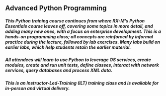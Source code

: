 ## Advanced Python Programming

##### This Python training course continues from where RX-M's Python Essentials course leaves off, covering some topics in more detail, and adding many new ones, with a focus on enterprise development. This is a hands-on programming class; all concepts are reinforced by informal practice during the lecture, followed by lab exercises. Many labs build on earlier labs, which help students retain the earlier material. 

##### All attendees will learn to use Python to leverage OS services, create modules, create and run unit tests, define classes, interact with network services, query databases and process XML data.

##### This is an Instructor-Led-Training (ILT) training class and is available for in-person and virtual delivery.
